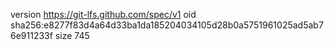 version https://git-lfs.github.com/spec/v1
oid sha256:e8277f83d4a64d33ba1da185204034105d28b0a5751961025ad5ab76e911233f
size 745
